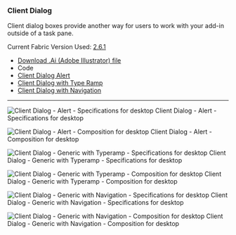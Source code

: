 ### Client Dialog

Client dialog boxes provide another way for users to work with your add-in outside of a task pane.

Current Fabric Version Used: [2.6.1](https://github.com/OfficeDev/office-ui-fabric-core/releases/tag/2.6.1)

* [Download .Ai (Adobe Illustrator) file](https://github.com/OfficeDev/Office-Add-in-UX-Design-Patterns/blob/master/Patterns/Source%20Files/Client_Dialog.ai?raw=true)
* Code
 * [Client Dialog Alert](https://github.com/OfficeDev/Office-Add-in-UX-Design-Patterns-Code/tree/master/templates/dialog/alert)
 * [Client Dialog with Type Ramp](https://github.com/OfficeDev/Office-Add-in-UX-Design-Patterns-Code/tree/master/templates/dialog/typeramp)
 * [Client Dialog with Navigation](https://github.com/OfficeDev/Office-Add-in-UX-Design-Patterns-Code/tree/master/templates/dialog/navigation)

***

![Client Dialog - Alert - Specifications for desktop](https://raw.githubusercontent.com/OfficeDev/Office-Add-in-UX-Design-Patterns/master/Patterns/Assets/Client_Dialog/ClientDialog_Alert_Desktop%20Task%20Pane%20Callouts.png)
Client Dialog - Alert - Specifications for desktop 


![Client Dialog - Alert - Composition for desktop](https://raw.githubusercontent.com/OfficeDev/Office-Add-in-UX-Design-Patterns/master/Patterns/Assets/Client_Dialog/ClientDialog_Alert_Desktop%20Task%20Pane.png)
Client Dialog - Alert - Composition for desktop


![Client Dialog - Generic with Typeramp - Specifications for desktop](https://raw.githubusercontent.com/OfficeDev/Office-Add-in-UX-Design-Patterns/master/Patterns/Assets/Client_Dialog/ClientDialog_Alert_Desktop%20Content%20Window%20Callouts.png)
Client Dialog - Generic with Typeramp  - Specifications for desktop

![Client Dialog - Generic with Typeramp  - Composition for desktop](https://raw.githubusercontent.com/OfficeDev/Office-Add-in-UX-Design-Patterns/master/Patterns/Assets/Client_Dialog/ClientDialog_Alert-06.png)
Client Dialog - Generic with Typeramp  - Composition for desktop


![Client Dialog - Generic with Navigation - Specifications for desktop](https://raw.githubusercontent.com/OfficeDev/Office-Add-in-UX-Design-Patterns/master/Patterns/Assets/Client_Dialog/ClientDialog_Alert_Desktop%20Content%20Window.png)
Client Dialog - Generic with Navigation - Specifications for desktop


![Client Dialog - Generic with Navigation - Composition for desktop](https://raw.githubusercontent.com/OfficeDev/Office-Add-in-UX-Design-Patterns/master/Patterns/Assets/Client_Dialog/ClientDialog_Alert-07.png)
Client Dialog - Generic with Navigation - Composition for desktop
